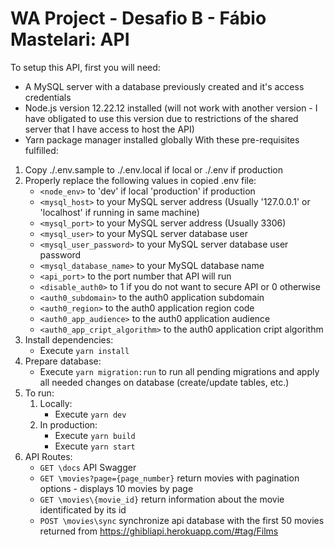 # WA Project - Desafio B - Fábio Mastelari: API
To setup this API, first you will need:
- A MySQL server with a database previously created and it's access credentials
- Node.js version 12.22.12 installed (will not work with another version - I have obligated to use this version due to restrictions of the shared server that I have access to host the API)
- Yarn package manager installed globally
With these pre-requisites fulfilled:
1. Copy ./.env.sample to ./.env.local if local or ./.env if production
2. Properly replace the following values in copied .env file:
   - `<node_env>` to 'dev' if local 'production' if production
   - `<mysql_host>` to your MySQL server address (Usually '127.0.0.1' or 'localhost' if running in same machine)
   - `<mysql_port>` to your MySQL server address (Usually 3306)
   - `<mysql_user>` to your MySQL server database user
   - `<mysql_user_password>` to your MySQL server database user password
   - `<mysql_database_name>` to your MySQL database name
   - `<api_port>` to the port number that API will run
   - `<disable_auth0>` to 1 if you do not want to secure API or 0 otherwise
   - `<auth0_subdomain>` to the auth0 application subdomain
   - `<auth0_region>` to the auth0 application region code
   - `<auth0_app_audience>` to the auth0 application audience
   - `<auth0_app_cript_algorithm>` to the auth0 application cript algorithm
3. Install dependencies:
   - Execute `yarn install`
4. Prepare database:
   - Execute `yarn migration:run` to run all pending migrations and apply all needed changes on database (create/update tables, etc.)
5. To run:
   1. Locally: 
      - Execute `yarn dev`
   2. In production:
      - Execute `yarn build`
      - Execute `yarn start`
6. API Routes:
   - `GET \docs` API Swagger
   - `GET \movies?page={page_number}` return movies with pagination options - displays 10 movies by page
   - `GET \movies\{movie_id}` return information about the movie identificated by its id
   - `POST \movies\sync` synchronize api database with the first 50 movies returned from https://ghibliapi.herokuapp.com/#tag/Films
